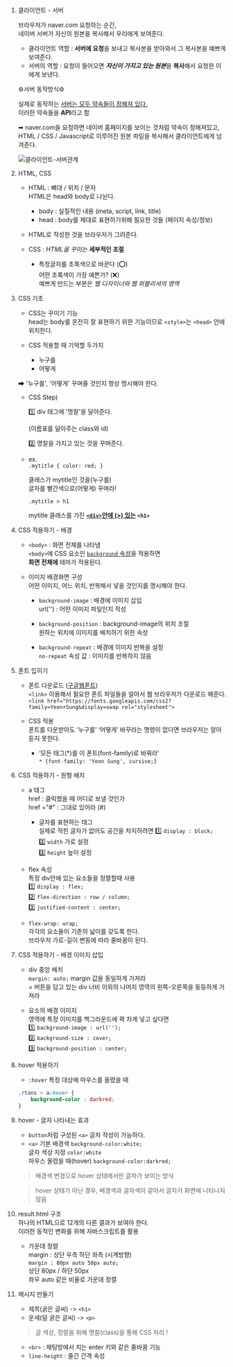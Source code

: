 1. 클라이언트 - 서버

    브라우저가 naver.com 요청하는 순간,  
    네이버 서버가 자신의 원본을 복사해서 우리에게 보여준다.
    
    - 클라이언트 역할 : **서버에 요청**을 보내고 복사본을 받아와서 그 복사본을 예쁘게 보여준다.
    - 서버의 역할 : 요청이 들어오면 ***자신이 가지고 있는 원본***을 **복사**해서 요청한 이에게 보낸다.
    
     ⚙서버 동작방식⚙
    
    실제로 동작하는 <u>서버는 모두 약속들이 정해져 있다. </u>  
    이러한 약속들을 **API**라고 함
    
    ➡ naver.com을 요청하면 
    네이버 홈페이지를 보이는 것처럼 약속이 정해져있고,  
    HTML / CSS / Javascript로 이루어진 원본 파일을 복사해서 클라이언트에게 넘겨준다.
    
    ![클라이언트-서버관계](https://s3.us-west-2.amazonaws.com/secure.notion-static.com/f4770f1b-1509-4e69-b971-1cd5ceb258a6/Untitled.png?X-Amz-Algorithm=AWS4-HMAC-SHA256&X-Amz-Content-Sha256=UNSIGNED-PAYLOAD&X-Amz-Credential=AKIAT73L2G45EIPT3X45%2F20220125%2Fus-west-2%2Fs3%2Faws4_request&X-Amz-Date=20220125T110410Z&X-Amz-Expires=86400&X-Amz-Signature=6f4e0b36a59f763fba61322228b6ba9cdeb62a437b4514c1e837ae17db5cc2af&X-Amz-SignedHeaders=host&response-content-disposition=filename%20%3D%22Untitled.png%22&x-id=GetObject)
2. HTML, CSS
    - HTML : 뼈대 / 위치 / 문자  
    HTML은 head와 body로 나뉜다.
        - body : 실질적인 내용 (meta, script, link, title)
        - head :  body를 제대로 표현하기위해 필요한 것들 (페이지 속성/정보)
    - HTML로 작성한 것을 브라우저가 그려준다.

    - CSS : *HTML을 꾸미는* **세부적인 조절**
        - 특정글자를 초록색으로 바꾼다 (⭕)  
        어떤 초록색이 가장 예쁜가? (❌)  
        예쁘게 만드는 부분은 *웹 디자이너와 웹 퍼블리셔의 영역*
3. CSS 기초
    - CSS는 꾸미기 기능  
    head는 body를 온전히 잘 표현하기 위한 기능이므로
    `<style>`는 `<head>` 안에 위치한다.

    - CSS 적용할 때 기억할 두가지
        - 누구를
        - 어떻게  

    ➡ '누구를', '어떻게' 꾸며줄 것인지 항상 명시해야 한다.

    - CSS Step)

        1️⃣ div 태그에 '명찰'을 달아준다.

        (이름표를 달아주는 class와 id)

        2️⃣ 명찰을 가지고 있는 것을 꾸며준다.

    - ex.  
        `.mytitle { color: red; }`

        클래스가 mytitle인 것을(누구를)  
        글자를 빨간색으로(어떻게) 꾸며라!

        `.mytitle > h1`

        mytitle 클래스를 가진 <u>**`<div>`안에 (>) 있는</u> `<h1>`**

4. CSS 적용하기 - 배경
    - `<body>` : 화면 전체를 나타냄  
        `<body>`에 CSS 요소인 <u>`background` 속성</u>을 적용하면  
        **화면 전체에** 테마가 적용된다.
        
    - 이미지 배경화면 구성  
        어떤 이미지, 어느 위치, 반복해서 넣을 것인지를 명시해야 한다. 

        - `background-image` :  배경에 이미지 삽입  
        url('') : 어떤 이미지 파일인지 작성
        
        - `background-position` : background-image의 위치 조절  
        원하는 위치에 이미지를 배치하기 위한 속성
        
        - `background-repeat` : 배경에 이미지 반복을 설정  
        `no-repeat` 속성 값 : 이미지를 반복하지 않음
5. 폰트 입히기  
    - 폰트 다운로드 ([구글웹폰트](https://fonts.google.com/?subset=korean))  
    `<link>` 이용해서 필요한 폰트 파일들을 알아서 웹 브라우저가 다운로드 해준다.  
    `<link href="https://fonts.googleapis.com/css2?family=Yeon+Sung&display=swap rel="stylesheet">`

    - CSS 적용  
    폰트를 다운받아도 ‘누구를’ ‘어떻게’ 바꾸라는 명령이 없다면 브라우저는 알아듣지 못한다.  
        - ‘모든 태그(*)를 이 폰트(font-family)로 바꿔라’  
    `* {font-family: 'Yeon Sung', cursive;}`
6. CSS 적용하기 - 원형 배치
    - a 태그  
    href : 클릭했을 때 어디로 보낼 것인가  
    href ="#" : 그대로 있어라 (#)
        - 글자를 표현하는 태그  
        실제로 적힌 글자가 없어도 공간을 차지하려면
        1️⃣ `display : block;`  
        2️⃣ `width` 가로 설정  
        3️⃣ `height` 높이 설정

    - flex 속성  
    특정 div안에 있는 요소들을 정렬할때 사용  
    1️⃣ `display : flex;`  
    2️⃣ `flex-direction : row / column;`  
    3️⃣ `justified-content : center;`  
    - `flex-wrap: wrap;`  
    각각의 요소들이 기존의 넓이를 갖도록 한다.  
    브라우저 가로-길이 변동에 따라 줄바꿈이 된다.
1. CSS 적용하기 - 배경 이미지 삽입
    - div 중앙 배치   
    `margin: auto;` margin 값을 동일하게 가져라  
    = 버튼을 담고 있는 div 너비 이외의 나머지 영역의 왼쪽-오른쪽을 동등하게 가져라

    - 요소의 배경 이미지  
    영역에 특정 이미지를 백그라운드에 꽉 차게 넣고 싶다면  
    1️⃣ `background-image : url('');`  
    2️⃣ `background-size : cover;`  
    3️⃣ `background-position : center;`
1. hover 적용하기
    - `:hover` 특정 대상에 마우스를 올렸을 때
    ```CSS
    .rtans > a:hover {
        background-color : darkred;
    }
    ```
1. hover - 글자 나타내는 효과
    - `button`처럼 구성된 `<a>` 글자 작성이 가능하다.   
    - `<a>` 기본 배경색 `background-color:white;`  
    글자 색상 지정  `color:white`  
    마우스 올렸을 때(hover) `background-color:darkred;`   
    > 배경색 변경으로 hover 상태에서만 글자가 보이는 방식  
    
    > hover 상태가 아닌 경우,
    > 배경색과 글자색이 같아서 글자가 화면에 나타나지 않음
1. result.html 구조  
    하나의 HTML으로 12개의 다른 결과가 보여야 한다.  
    이러한 동적인 변화를 위해 자바스크립트를 활용
    - 가운데 정렬  
    margin : 상단 우측 하단 좌측 (시계방향)  
    `margin : 80px auto 50px auto;`  
    상단 80px / 하단 50px  
    좌우 auto 같은 비율로 가운데 정렬 
1. 메시지 만들기  
    - 제목(굵은 글씨) -> `<h1>`
    - 운세(덜 굵은 글씨) -> `<p>`
    > 글 색상, 정렬을 위해 명찰(class)을 통해 CSS 처리 !
    - `<br>` : 채팅방에서 치는 enter 키와 같은 줄바꿈 기능  
    - `line-height` : 줄간 간격 속성  